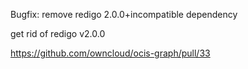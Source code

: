 Bugfix: remove redigo 2.0.0+incompatible dependency

get rid of redigo v2.0.0

https://github.com/owncloud/ocis-graph/pull/33
